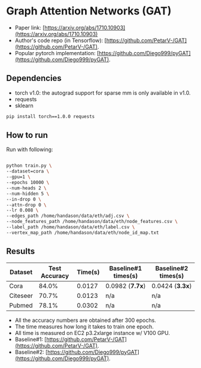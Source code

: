 Graph Attention Networks (GAT)
============

- Paper link: [https://arxiv.org/abs/1710.10903](https://arxiv.org/abs/1710.10903)
- Author's code repo (in Tensorflow):
  [https://github.com/PetarV-/GAT](https://github.com/PetarV-/GAT).
- Popular pytorch implementation:
  [https://github.com/Diego999/pyGAT](https://github.com/Diego999/pyGAT).

Dependencies
------------
- torch v1.0: the autograd support for sparse mm is only available in v1.0.
- requests
- sklearn

```bash
pip install torch==1.0.0 requests
```

How to run
----------

Run with following:

```bash

python train.py \
--dataset=cora \
--gpu=1 \
--epochs 10000 \
--num-heads 2 \
--num-hidden 5 \
--in-drop 0 \
--attn-drop 0 \
--lr 0.008 \
--edges_path /home/handason/data/eth/adj.csv \
--node_features_path /home/handason/data/eth/node_features.csv \
--label_path /home/handason/data/eth/label.csv \
--vertex_map_path /home/handason/data/eth/node_id_map.txt 
```

Results
-------

| Dataset | Test Accuracy | Time(s) | Baseline#1 times(s) | Baseline#2 times(s) |
| ------- | ------------- | ------- | ------------------- | ------------------- |
| Cora | 84.0% | 0.0127 | 0.0982 (**7.7x**) | 0.0424 (**3.3x**) |
| Citeseer | 70.7% | 0.0123 | n/a | n/a |
| Pubmed | 78.1% | 0.0302 | n/a | n/a |

* All the accuracy numbers are obtained after 300 epochs.
* The time measures how long it takes to train one epoch.
* All time is measured on EC2 p3.2xlarge instance w/ V100 GPU.
* Baseline#1: [https://github.com/PetarV-/GAT](https://github.com/PetarV-/GAT).
* Baseline#2: [https://github.com/Diego999/pyGAT](https://github.com/Diego999/pyGAT).
